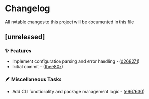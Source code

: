 # Changelog

All notable changes to this project will be documented in this file.

## [unreleased]

### ✨ Features

- Implement configuration parsing and error handling - ([d268271](https://github.com/vainjoker/rinkle/commit/d268271073721c7d1c60ec2aab3cb7035b0c929d))
- Initial commit - ([1bee805](https://github.com/vainjoker/rinkle/commit/1bee8056ea3276e8680ff6955a9965de5a40f0b3))

### 🪶 Miscellaneous Tasks

- Add CLI functionality and package management logic    - ([e967630](https://github.com/vainjoker/rinkle/commit/e9676300bb99b783735d5f9678179024f53658d2))

<!-- generated by git-cliff -->
